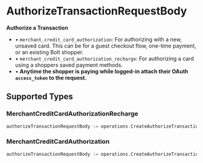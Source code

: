 # AuthorizeTransactionRequestBody

**Authorize a Transaction**
* • `merchant_credit_card_authorization`: For authorizing with a new, unsaved card. This can be for a guest checkout flow, one-time payment, or an existing Bolt shopper.
* • `merchant_credit_card_authorization_recharge`: For authorizing a card using a shoppers saved payment methods.
* • **Anytime the shopper is paying while logged-in attach their OAuth `access_token` to the request.**



## Supported Types

### MerchantCreditCardAuthorizationRecharge

```go
authorizeTransactionRequestBody := operations.CreateAuthorizeTransactionRequestBodyMerchantCreditCardAuthorizationRecharge(shared.MerchantCreditCardAuthorizationRecharge{/* values here */})
```

### MerchantCreditCardAuthorization

```go
authorizeTransactionRequestBody := operations.CreateAuthorizeTransactionRequestBodyMerchantCreditCardAuthorization(shared.MerchantCreditCardAuthorization{/* values here */})
```

